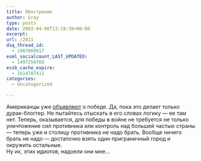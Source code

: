 ```yaml
---
title: Обострение
author: Gray
type: posts
date: 2003-04-06T13:19:39+00:00
excerpt:
url: /2811
dsq_thread_id:
  - 1907069917
esml_socialcount_LAST_UPDATED:
  - 1497254769
essb_cache_expire:
  - 1614707411
categories:
  - Uncategorized

---
```








Американцы уже <a href="http://radio.weblogs.com/0114729/2003/04/05.html#a139" target="_blank">объявляют</a> о победе. Да, пока это делает только дурак-блоггер. Не пытайтесь отыскать в его словах логику &#8212; ее там нет. Теперь, оказывается, для победы в войне не требуется не только уничтожение сил противника или контроль над большей частью страны &#8212; теперь уже и столицу противника не надо брать. Вообще ничего брать не надо &#8212; достаточно взять один приграничный город и окружить остальные.  
Ну их, этих идиотов, надоели они мне&#8230;